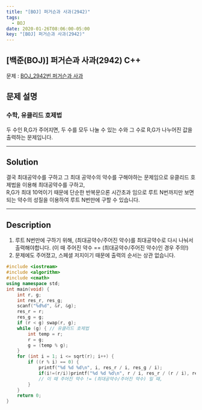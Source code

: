 ```yaml
---
title: "[BOJ] 퍼거슨과 사과(2942)"
tags:
  - BOJ
date: 2020-01-26T08:06:00-05:00
key: "[BOJ] 퍼거슨과 사과(2942)"
---
```


## [백준(BOJ)] 퍼거슨과 사과(2942) C++

<!--more-->

문제 : [BOJ_2942번 퍼거슨과 사과](https://www.acmicpc.net/problem/2942)

## 문제 설명

### 수학, 유클리드 호제법

두 수인 R,G가 주어지면, 두 수를 모두 나눌 수 있는 수와 그 수로 R,G가 나누어진 값을 출력하는 문제입니다.

---

## Solution

결국 최대공약수를 구하고 그 최대 공약수의 약수를 구해야하는 문제임으로 유클리드 호제법을 이용해 최대공약수를 구하고,<br>R,G가 최대 10억이기 때문에 단순한 반복문으론 시간초과 임으로 루트 N번까지만 보면되는 약수의 성질을 이용하여 루트 N번만에 구할 수 있습니다.

---

## Description

1. 루트 N번만에 구하기 위해, (최대공약수/주어진 약수)를 최대공약수로 다시 나눠서 출력해야합니다. (이 때 주어진 약수 == (최대공약수/주어진 약수)인 경우 주의!)<br>
2. 문제에도 주어졌고, 스페셜 저지이기 때문에 출력의 순서는 상관 없습니다.<br>

```cpp
#include <iostream>
#include <algorithm>
#include <cmath>
using namespace std;
int main(void) {
	int r, g;
	int res_r, res_g;
	scanf("%d%d", &r, &g);
	res_r = r;
	res_g = g;
	if (r < g) swap(r, g);
	while (g) { // 유클리드 호제법
		int temp = r;
		r = g;
		g = (temp % g);
	}
	for (int i = 1; i <= sqrt(r); i++) {
		if ((r % i) == 0) {
			printf("%d %d %d\n", i, res_r / i, res_g / i);
			if(i!=(r/i))printf("%d %d %d\n", r / i, res_r / (r / i), res_g / (r / i));
			// 이 때 주어진 약수 != (최대공약수/주어진 약수) 일 때,
		}
	}
	return 0;
}
```
